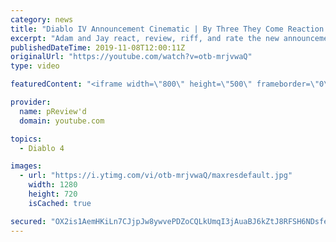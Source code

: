 ```yaml
---
category: news
title: "Diablo IV Announcement Cinematic | By Three They Come Reaction / Review / Rating"
excerpt: "Adam and Jay react, review, riff, and rate the new announcement cinematic everyone wanted to see last year at Blizzcon, Diablo IV 'By Three They Come'."
publishedDateTime: 2019-11-08T12:00:11Z
originalUrl: "https://youtube.com/watch?v=otb-mrjvwaQ"
type: video

featuredContent: "<iframe width=\"800\" height=\"500\" frameborder=\"0\" src=\"https://www.youtube.com/embed/otb-mrjvwaQ\" allow=\"accelerometer; autoplay; encrypted-media; gyroscope; picture-in-picture\" allowfullscreen></iframe>"

provider:
  name: pReview'd
  domain: youtube.com

topics:
  - Diablo 4

images:
  - url: "https://i.ytimg.com/vi/otb-mrjvwaQ/maxresdefault.jpg"
    width: 1280
    height: 720
    isCached: true

secured: "OX2is1AemHKiLn7CJjpJw8ywvePDZoCQLkUmqI3jAuaBJ6kZtJ8RFSH6NDsfecxPEZd0tShi1+WJo1ibO9/wVn0tiGaLz29+Qkk2SMlMCWY1oRwMtQq49Hcp0ZONXGGO2L7oW71bUcKO6WxBxNmmaILQJq6wS2f++U+J6iGcfE55HTs7eCcfyOmyGjYRSpebi+IkxUGCV7wreS9JsSnFfRMAnQrLlZfpTB/QPUw6h9Y5PR2Ep0Upd3ajzR+ViBKFNZbP6ypBdX52UzWpPsqZ/d/rL3a9IUHn9A8Ld0V1hQHG537U9FKrRm8IaIpBNFA8FBmGlatCFB7yF6TzZyxRnPh9hsNijiU8k4ktJ+WShlPsJiPmloKgPIVA8mCc4DPiqR38If22j3Fi0IrwfTpV4+BN+TFYO+xL6P194hIzi60nXe5WzC/SXQKhXmeSBajH;DqwekqrylHXjYIRuQhqyBQ=="
---
```


